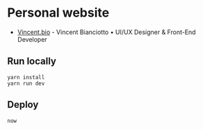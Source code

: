 # Personal website

* [Vincent.bio](http://vincent.bio) - Vincent Bianciotto • UI/UX Designer & Front-End Developer

## Run locally

```
yarn install
yarn run dev
```

## Deploy

```
now
```
